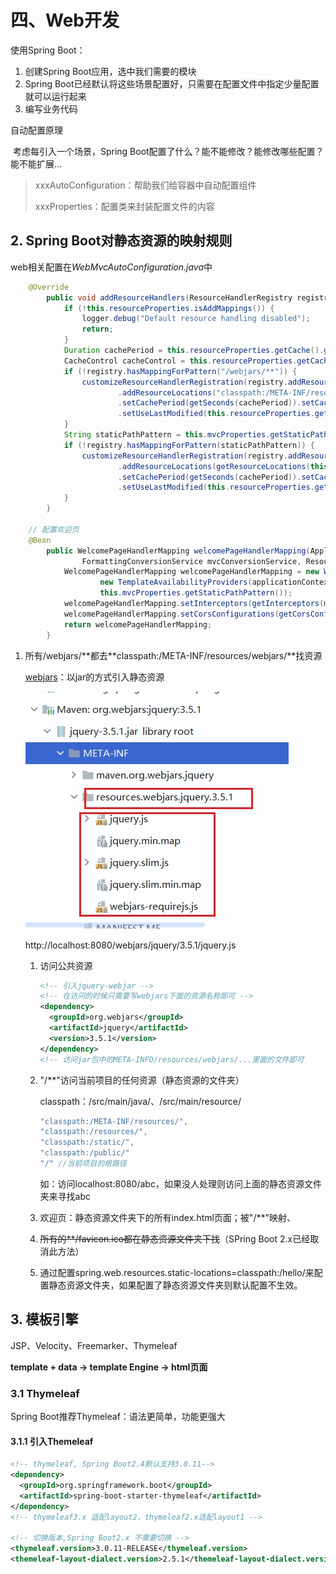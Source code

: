 # 四、Web开发

使用Spring Boot：

1. 创建Spring Boot应用，选中我们需要的模块
2. Spring Boot已经默认将这些场景配置好，只需要在配置文件中指定少量配置就可以运行起来
3. 编写业务代码

自动配置原理

​	考虑每引入一个场景，Spring Boot配置了什么？能不能修改？能修改哪些配置？能不能扩展...

> xxxAutoConfiguration：帮助我们给容器中自动配置组件
>
> xxxProperties：配置类来封装配置文件的内容

## 2. Spring Boot对静态资源的映射规则

web相关配置在*WebMvcAutoConfiguration.java*中

```java
	@Override
		public void addResourceHandlers(ResourceHandlerRegistry registry) {
			if (!this.resourceProperties.isAddMappings()) {
				logger.debug("Default resource handling disabled");
				return;
			}
			Duration cachePeriod = this.resourceProperties.getCache().getPeriod();
			CacheControl cacheControl = this.resourceProperties.getCache().getCachecontrol().toHttpCacheControl();
			if (!registry.hasMappingForPattern("/webjars/**")) {
				customizeResourceHandlerRegistration(registry.addResourceHandler("/webjars/**")
						.addResourceLocations("classpath:/META-INF/resources/webjars/")
						.setCachePeriod(getSeconds(cachePeriod)).setCacheControl(cacheControl)
						.setUseLastModified(this.resourceProperties.getCache().isUseLastModified()));
			}
			String staticPathPattern = this.mvcProperties.getStaticPathPattern();
			if (!registry.hasMappingForPattern(staticPathPattern)) {
				customizeResourceHandlerRegistration(registry.addResourceHandler(staticPathPattern)
						.addResourceLocations(getResourceLocations(this.resourceProperties.getStaticLocations()))
						.setCachePeriod(getSeconds(cachePeriod)).setCacheControl(cacheControl)
						.setUseLastModified(this.resourceProperties.getCache().isUseLastModified()));
			}
		}
			
	// 配置欢迎页
	@Bean
		public WelcomePageHandlerMapping welcomePageHandlerMapping(ApplicationContext applicationContext,
				FormattingConversionService mvcConversionService, ResourceUrlProvider mvcResourceUrlProvider) {
			WelcomePageHandlerMapping welcomePageHandlerMapping = new WelcomePageHandlerMapping(
					new TemplateAvailabilityProviders(applicationContext), applicationContext, getWelcomePage(),
					this.mvcProperties.getStaticPathPattern());
			welcomePageHandlerMapping.setInterceptors(getInterceptors(mvcConversionService, mvcResourceUrlProvider));
			welcomePageHandlerMapping.setCorsConfigurations(getCorsConfigurations());
			return welcomePageHandlerMapping;
		}
```

1. 所有/webjars/\*\*都去**classpath:/META-INF/resources/webjars/**找资源

   [webjars](https://www.webjars.org/)：以jar的方式引入静态资源

   ![jquery](./res/juqery.jpg)

   http://localhost:8080/webjars/jquery/3.5.1/jquery.js

   1. 访问公共资源

      ```xml
      <!-- 引入jquery-webjar -->
      <!-- 在访问的时候只需要写webjars下面的资源名称即可 -->
      <dependency>
        <groupId>org.webjars</groupId>
        <artifactId>jquery</artifactId>
        <version>3.5.1</version>
      </dependency>
      <!-- 访问jar包中的META-INFO/resources/webjars/...里面的文件即可
      ```

   2. "/\*\*"访问当前项目的任何资源（静态资源的文件夹）

      classpath：/src/main/java/、/src/main/resource/

      ```java
      "classpath:/META-INF/resources/", 
      "classpath:/resources/", 
      "classpath:/static/", 
      "classpath:/public/"
      "/" //当前项目的根路径
      ```

      如：访问localhost:8080/abc，如果没人处理则访问上面的静态资源文件夹来寻找abc

   3. 欢迎页：静态资源文件夹下的所有index.html页面；被"/\*\*"映射、

   4. ~~所有的\*\*/favicon.ico都在静态资源文件夹下找~~（SPring Boot 2.x已经取消此方法）

   5. 通过配置spring.web.resources.static-locations=classpath:/hello/来配置静态资源文件夹，如果配置了静态资源文件夹则默认配置不生效。

## 3. 模板引擎

JSP、Velocity、Freemarker、Thymeleaf

**template + data -> template Engine -> html页面**

### 3.1 Thymeleaf

Spring Boot推荐Thymeleaf：语法更简单，功能更强大

#### 3.1.1 引入Themeleaf

```xml
<!-- thymeleaf, Spring Boot2.4默认支持3.0.11-->
<dependency>
  <groupId>org.springframework.boot</groupId>
  <artifactId>spring-boot-starter-thymeleaf</artifactId>
</dependency>
<!-- thymeleaf3.x 适配layout2，thymeleaf2.x适配layout1 -->

<!-- 切换版本,Spring Boot2.x 不需要切换 -->
<thymeleaf.version>3.0.11-RELEASE</thymeleaf.version>
<themeleaf-layout-dialect.version>2.5.1</themeleaf-layout-dialect.version>
```

